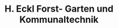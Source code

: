 ---
title: "H. Eckl Forst- Garten und Kommunaltechnik"
url: /deggendorf/h-eckl-forst-garten-und-kommunaltechnik/
shop: Allgemein
---